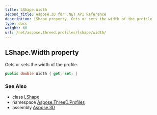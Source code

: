 ```yaml
---
title: LShape.Width
second_title: Aspose.3D for .NET API Reference
description: LShape property. Gets or sets the width of the profile
type: docs
weight: 60
url: /net/aspose.threed.profiles/lshape/width/
---
```

## LShape.Width property

Gets or sets the width of the profile.

```csharp
public double Width { get; set; }
```

### See Also

* class [LShape](../)
* namespace [Aspose.ThreeD.Profiles](../../../aspose.threed.profiles/)
* assembly [Aspose.3D](../../../)


